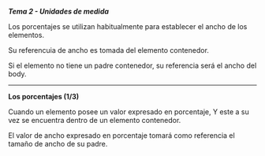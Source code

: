 ***Tema 2 - Unidades de medida***

Los porcentajes se utilizan habitualmente para establecer el ancho de los elementos.

Su referencuia de ancho es tomada del elemento contenedor.

Si el elemento no tiene un padre contenedor, su referencia será el ancho del body.

----------------------------------------------------------------
**Los porcentajes (1/3)**

Cuando un elemento posee un valor expresado en porcentaje, Y este a su vez se encuentra dentro de un elemento contenedor.

El valor de ancho expresado en porcentaje tomará como referencia el tamaño de ancho de su padre.





